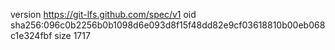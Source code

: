 version https://git-lfs.github.com/spec/v1
oid sha256:096c0b2256b0b1098d6e093d8f15f48dd82e9cf03618810b00eb068c1e324fbf
size 1717

